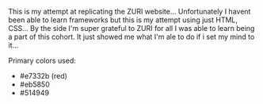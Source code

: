 This is my attempt at replicating the ZURI website... Unfortunately I havent been able to learn frameworks but this is my attempt using just HTML, CSS...
By the side I'm super grateful to ZURI for all I was able to learn being a part of this cohort. It just showed me what I'm ale to do if i set my mind to it... 









Primary colors used:

- #e7332b (red)
- #eb5850
- #514949
